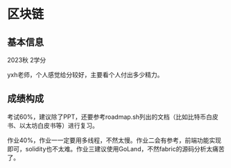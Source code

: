# 区块链

## 基本信息

2023秋 2学分

yxh老师，个人感觉给分较好，主要看个人付出多少精力。

## 成绩构成

考试60%，建议除了PPT，还要参考roadmap.sh列出的文档（比如比特币白皮书、以太坊白皮书等）进行复习。

作业40%，作业一一定要用多线程，不然太慢。作业二会有参考，前端功能实现即可，solidity也不太难。作业三建议使用GoLand，不然fabric的源码分析太痛苦了。